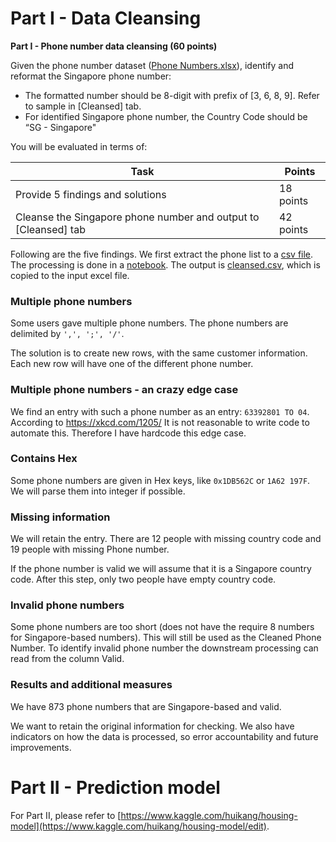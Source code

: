 # Part I - Data Cleansing

**Part I - Phone number data cleansing (60 points)**

Given the phone number dataset ([Phone Numbers.xlsx](https://hackertrail.s3.amazonaws.com/assets/code-boss/Phone_Numbers.xlsx)), identify and reformat the Singapore phone number:

- The formatted number should be 8-digit with prefix of [3, 6, 8, 9]. Refer to sample in [Cleansed] tab.
- For identified Singapore phone number, the Country Code should be “SG - Singapore"

You will be evaluated in terms of:

| Task                                                         | Points    |
| ------------------------------------------------------------ | --------- |
| Provide 5 findings and solutions                             | 18 points |
| Cleanse the Singapore phone number and output to [Cleansed] tab | 42 points |

Following are the five findings. We first extract the phone list to a [csv file](./phone_list.csv). The processing is done in a [notebook](./cleanse.ipynb). The output is [cleansed.csv](./cleansed.csv), which is copied to the input excel file.

### Multiple phone numbers 

Some users gave multiple phone numbers.
The phone numbers are delimited by `',', ';', '/'`. 

The solution is to create new rows, with the same customer information. Each new row will have one of the different phone number.

### Multiple phone numbers - an crazy edge case

We find an entry with such a phone number as an entry: `63392801 TO 04`. According to https://xkcd.com/1205/ It is not reasonable to write code to automate this. Therefore I have hardcode this edge case. 

### Contains Hex
Some phone numbers are given in Hex keys, like `0x1DB562C` or `1A62 197F`. We will parse them into integer if possible.

### Missing information
We will retain the entry. There are 12 people with missing country code and 19 people with missing Phone number.

If the phone number is valid we will assume that it is a Singapore country code. After this step, only two people have empty country code.

### Invalid phone numbers
Some phone numbers are too short (does not have the require 8 numbers for Singapore-based numbers). This will still be used as the Cleaned Phone Number. To identify invalid phone number the downstream processing can read from the column Valid.

### Results and additional measures
We have 873 phone numbers that are Singapore-based and valid.

We want to retain the original information for checking. We also have indicators on how the data is processed, so error accountability and future improvements.


# Part II - Prediction model

For Part II, please refer to [https://www.kaggle.com/huikang/housing-model](https://www.kaggle.com/huikang/housing-model/edit).

